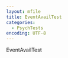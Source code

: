 ```yaml
---
layout: mfile
title: EventAvailTest
categories:
  - PsychTests
encoding: UTF-8
---
```


EventAvailTest